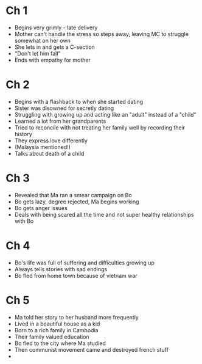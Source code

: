# Ch 1

- Begins very grimly - late delivery
- Mother can't handle the stress so steps away, leaving MC to struggle somewhat on her own
- She lets in and gets a C-section
- "Don't let him fall"
- Ends with empathy for mother

# Ch 2

- Begins with a flashback to when she started dating
- Sister was disowned for secretly dating
- Struggling with growing up and acting like an "adult" instead of a "child"
- Learned a lot from her grandparents
- Tried to reconcile with not treating her family well by recording their history
- They express love differently
- (Malaysia mentioned!)
- Talks about death of a child

# Ch 3

- Revealed that Ma ran a smear campaign on Bo
- Bo gets lazy, degree rejected, Ma begins working
- Bo gets anger issues
- Deals with being scared all the time and not super healthy relationships with Bo

# Ch 4

- Bo's life was full of suffering and difficulties growing up
- Always tells stories with sad endings
- Bo fled from home town because of vietnam war

# Ch 5

- Ma told her story to her husband more frequently
- Lived in a beautiful house as a kid
- Born to a rich family in Cambodia
- Their family valued education
- Bo fled to the city where Ma studied
- Then communist movement came and destroyed french stuff
- 